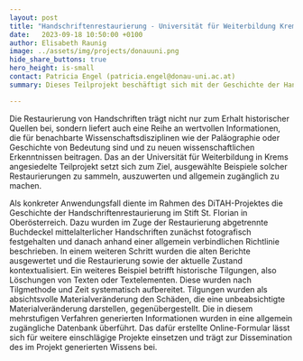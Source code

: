 ```yaml
---
layout: post
title: "Handschriftenrestaurierung - Universität für Weiterbildung Krems"
date:   2023-09-18 10:50:00 +0100
author: Elisabeth Raunig
image: ../assets/img/projects/donauuni.png
hide_share_buttons: true
hero_height: is-small
contact: Patricia Engel (patricia.engel@donau-uni.ac.at)
summary: Dieses Teilprojekt beschäftigt sich mit der Geschichte der Handschriftenrestaurierung im Stift St. Flarian in Oberösterreich.

---
```


Die Restaurierung von Handschriften trägt nicht nur zum Erhalt historischer Quellen bei, sondern liefert auch eine Reihe an wertvollen Informationen, die für benachbarte Wissenschaftsdisziplinen wie der Paläographie oder Geschichte von Bedeutung sind und zu neuen wissenschaftlichen Erkenntnissen beitragen. Das an der Universität für Weiterbildung in Krems angesiedelte Teilprojekt setzt sich zum Ziel, ausgewählte Beispiele solcher Restaurierungen zu sammeln, auszuwerten und allgemein zugänglich zu machen.

Als konkreter Anwendungsfall diente im Rahmen des DiTAH-Projektes die Geschichte der Handschriftenrestaurierung im Stift St. Florian in Oberösterreich. Dazu wurden im Zuge der Restaurierung abgetrennte Buchdeckel mittelalterlicher Handschriften zunächst fotografisch festgehalten und danach anhand einer allgemein verbindlichen Richtlinie beschrieben. In einem weiteren Schritt wurden die alten Berichte ausgewertet und die Restaurierung sowie der aktuelle Zustand kontextualisiert. Ein weiteres Beispiel betrifft historische Tilgungen, also Löschungen von Texten oder Textelementen. Diese wurden nach Tilgmethode und Zeit systematisch aufbereitet. Tilgungen wurden als absichtsvolle Materialveränderung den Schäden, die eine unbeabsichtigte Materialveränderung darstellen, gegenübergestellt. Die in diesem mehrstufigen Verfahren generierten Informationen wurden in eine allgemein zugängliche Datenbank überführt. Das dafür erstellte Online-Formular lässt sich für weitere einschlägige Projekte einsetzen und trägt zur Dissemination des im Projekt generierten Wissens bei.
